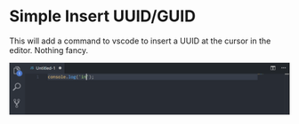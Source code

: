 # Simple Insert UUID/GUID

This will add a command to vscode to insert a UUID at the cursor in the editor.  Nothing fancy.

![Demo](images/demo.gif)
